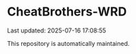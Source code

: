 # CheatBrothers-WRD

Last updated: 2025-07-16 17:08:55

This repository is automatically maintained.
